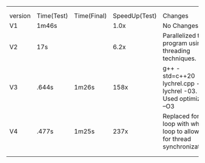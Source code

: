 |         |            |             |               |                                                                       |   |   |   |   |   |
|---------|------------|-------------|---------------|-----------------------------------------------------------------------|---|---|---|---|---|
|         |            |             |               |                                                                       |   |   |   |   |   |
|         |            |             |               |                                                                       |   |   |   |   |   |
| version | Time(Test) | Time(Final) | SpeedUp(Test) | Changes                                                               |   |   |   |   |   |
| V1      | 1m46s      |             | 1.0x          | No Changes                                                            |   |   |   |   |   |
| V2      | 17s        |             | 6.2x          | Parallelized the program using threading techniques.                  |   |   |   |   |   |
| V3      | .644s      | 1m26s       | 158x          | g++ -std=c++20 lychrel.cpp -o lychrel -03. Used optimizer  –O3        |   |   |   |   |   |
| V4      | .477s      | 1m25s       | 237x          | Replaced for loop with while loop to allow for thread synchronization |   |   |   |   |   |
|         |            |             |               |                                                                       |   |   |   |   |   |
|         |            |             |               |                                                                       |   |   |   |   |   |